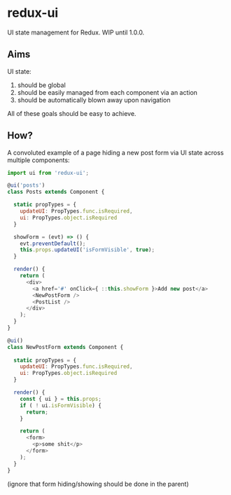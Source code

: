 # redux-ui

UI state management for Redux. WIP until 1.0.0.

## Aims

UI state:

1. should be global
2. should be easily managed from each component via an action
3. should be automatically blown away upon navigation 

All of these goals should be easy to achieve.

## How?

A convoluted example of a page hiding a new post form via UI state across
multiple components:

```js
import ui from 'redux-ui';

@ui('posts')
class Posts extends Component {

  static propTypes = {
    updateUI: PropTypes.func.isRequired,
    ui: PropTypes.object.isRequired
  }

  showForm = (evt) => () {
    evt.preventDefault();
    this.props.updateUI('isFormVisible', true);
  }

  render() {
    return (
      <div>
        <a href='#' onClick={ ::this.showForm }>Add new post</a>
        <NewPostForm />
        <PostList />
      </div>
    );
  }
}

@ui()
class NewPostForm extends Component {
  
  static propTypes = {
    updateUI: PropTypes.func.isRequired,
    ui: PropTypes.object.isRequired
  }

  render() {
    const { ui } = this.props;
    if ( ! ui.isFormVisible) {
      return;
    }

    return (
      <form>
        <p>some shit</p>
      </form>
    );
  }
}
```

(ignore that form hiding/showing should be done in the parent)
